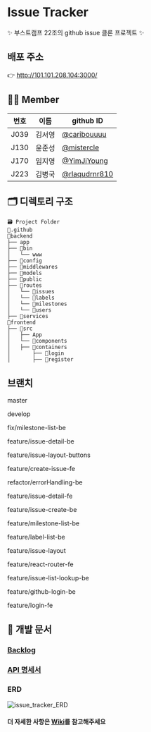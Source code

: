 # Issue Tracker
✨ 부스트캠프 22조의 github issue 클론 프로젝트 ✨

## 배포 주소 
👉 http://101.101.208.104:3000/
## 👫🏻 Member
| 번호 | 이름 | github ID |
| ---- | ---- | ---- |
| J039 | 김서영 | [@caribouuuu](https://github.com/caribouuuu) |
| J130 | 윤준성 | [@mistercle](https://github.com/mistercle) |
| J170 | 임지영 | [@YimJiYoung](https://github.com/YimJiYoung) |
| J223 | 김병국 | [@rlaqudrnr810](https://github.com/rlaqudrnr810) |

## 🗂 디렉토리 구조
```
🗃 Project Folder  
📁.github  
📁backend  
├── app  
├── 📁bin  
│   └── www  
├── 📁config  
├── 📁middlewares  
├── 📁models  
├── 📁public  
├── 📁routes  
│   └── 📁issues  
│   └── 📁labels  
│   └── 📁milestones  
│   └── 📁users  
├── 📁services  
📁frontend  
├── 📁src  
│   ├── App  
│   └── 📁components  
│   ├── 📁containers  
│       ├── 📁login  
│       ├── 📁register  
```

## 브랜치
master

develop

fix/milestone-list-be

feature/issue-detail-be

feature/issue-layout-buttons

feature/create-issue-fe

refactor/errorHandling-be

feature/issue-detail-fe

feature/issue-create-be

feature/milestone-list-be

feature/label-list-be

feature/issue-layout

feature/react-router-fe

feature/issue-list-lookup-be

feature/github-login-be

feature/login-fe


## 📑 개발 문서

### [Backlog](https://docs.google.com/spreadsheets/d/1JoNtBpVZUKCupKhUhpHzfvt8pS_82fO8/edit#gid=1936612954)
### [API 명세서](https://docs.google.com/spreadsheets/d/1-54HOP-ZShDqzAO8a4ERdTsgoik2rP5WnmpC334Wpq8/edit#gid=0)
### ERD
![issue_tracker_ERD](https://user-images.githubusercontent.com/48170519/97652088-f5735d00-1aa0-11eb-86a9-f243f0c22c3a.PNG)

#### 더 자세한 사항은 [Wiki](https://github.com/boostcamp-2020/IssueTracker-22/wiki)를 참고해주세요

